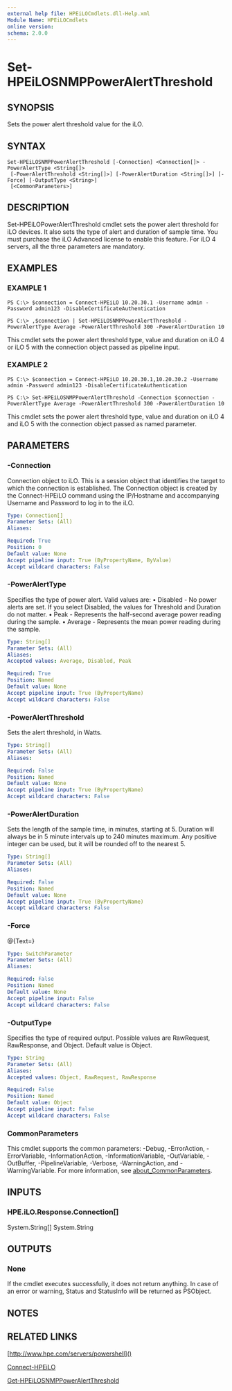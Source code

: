 ```yaml
---
external help file: HPEiLOCmdlets.dll-Help.xml
Module Name: HPEiLOCmdlets
online version:
schema: 2.0.0
---
```


# Set-HPEiLOSNMPPowerAlertThreshold

## SYNOPSIS
Sets the power alert threshold value for the iLO.

## SYNTAX

```
Set-HPEiLOSNMPPowerAlertThreshold [-Connection] <Connection[]> -PowerAlertType <String[]>
 [-PowerAlertThreshold <String[]>] [-PowerAlertDuration <String[]>] [-Force] [-OutputType <String>]
 [<CommonParameters>]
```

## DESCRIPTION
Set-HPEiLOPowerAlertThreshold cmdlet sets the power alert threshold for iLO devices.
It also sets the type of alert and duration of sample time.
You must purchase the iLO Advanced license to enable this feature.
For iLO 4 servers, all the three parameters are mandatory.

## EXAMPLES

### EXAMPLE 1
```
PS C:\> $connection = Connect-HPEiLO 10.20.30.1 -Username admin -Password admin123 -DisableCertificateAuthentication

PS C:\> ,$connection | Set-HPEiLOSNMPPowerAlertThreshold -PowerAlertType Average -PowerAlertThreshold 300 -PowerAlertDuration 10
```

This cmdlet sets the power alert threshold type, value and duration on iLO 4 or iLO 5 with the connection object passed as pipeline input.

### EXAMPLE 2
```
PS C:\> $connection = Connect-HPEiLO 10.20.30.1,10.20.30.2 -Username admin -Password admin123 -DisableCertificateAuthentication

PS C:\> Set-HPEiLOSNMPPowerAlertThreshold -Connection $connection -PowerAlertType Average -PowerAlertThreshold 300 -PowerAlertDuration 10
```

This cmdlet sets the power alert threshold type, value and duration on iLO 4 and iLO 5 with the connection object passed as named parameter.

## PARAMETERS

### -Connection
Connection object to iLO.
This is a session object that identifies the target to which the connection is established.
The Connection object is created by the Connect-HPEiLO command using the IP/Hostname and accompanying Username and Password to log in to the iLO.

```yaml
Type: Connection[]
Parameter Sets: (All)
Aliases:

Required: True
Position: 0
Default value: None
Accept pipeline input: True (ByPropertyName, ByValue)
Accept wildcard characters: False
```

### -PowerAlertType
Specifies the type of power alert.
Valid values are:
•  Disabled - No power alerts are set.
If you select Disabled, the values for Threshold and Duration do not matter.
•  Peak - Represents the half-second average power reading during the sample.
•  Average - Represents the mean power reading during the sample.

```yaml
Type: String[]
Parameter Sets: (All)
Aliases:
Accepted values: Average, Disabled, Peak

Required: True
Position: Named
Default value: None
Accept pipeline input: True (ByPropertyName)
Accept wildcard characters: False
```

### -PowerAlertThreshold
Sets the alert threshold, in Watts.

```yaml
Type: String[]
Parameter Sets: (All)
Aliases:

Required: False
Position: Named
Default value: None
Accept pipeline input: True (ByPropertyName)
Accept wildcard characters: False
```

### -PowerAlertDuration
Sets the length of the sample time, in minutes, starting at 5.
Duration will always be in 5 minute intervals up to 240 minutes maximum.
Any positive integer can be used, but it will be rounded off to the nearest 5.

```yaml
Type: String[]
Parameter Sets: (All)
Aliases:

Required: False
Position: Named
Default value: None
Accept pipeline input: True (ByPropertyName)
Accept wildcard characters: False
```

### -Force
@{Text=}

```yaml
Type: SwitchParameter
Parameter Sets: (All)
Aliases:

Required: False
Position: Named
Default value: None
Accept pipeline input: False
Accept wildcard characters: False
```

### -OutputType
Specifies the type of required output.
Possible values are RawRequest, RawResponse, and Object.
Default value is Object.

```yaml
Type: String
Parameter Sets: (All)
Aliases:
Accepted values: Object, RawRequest, RawResponse

Required: False
Position: Named
Default value: Object
Accept pipeline input: False
Accept wildcard characters: False
```

### CommonParameters
This cmdlet supports the common parameters: -Debug, -ErrorAction, -ErrorVariable, -InformationAction, -InformationVariable, -OutVariable, -OutBuffer, -PipelineVariable, -Verbose, -WarningAction, and -WarningVariable. For more information, see [about_CommonParameters](http://go.microsoft.com/fwlink/?LinkID=113216).

## INPUTS

### HPE.iLO.Response.Connection[]
System.String[]
System.String
## OUTPUTS

### None
If the cmdlet executes successfully, it does not return anything.
In case of an error or warning, Status and StatusInfo will be returned as PSObject.

## NOTES

## RELATED LINKS

[http://www.hpe.com/servers/powershell]()

[Connect-HPEiLO]()

[Get-HPEiLOSNMPPowerAlertThreshold]()

